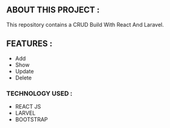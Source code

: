 ## ABOUT THIS PROJECT :

This repository contains a CRUD Build With React And Laravel.

## FEATURES :

- Add
- Show
- Update
- Delete

### TECHNOLOGY USED :

- REACT JS
- LARVEL
- BOOTSTRAP
